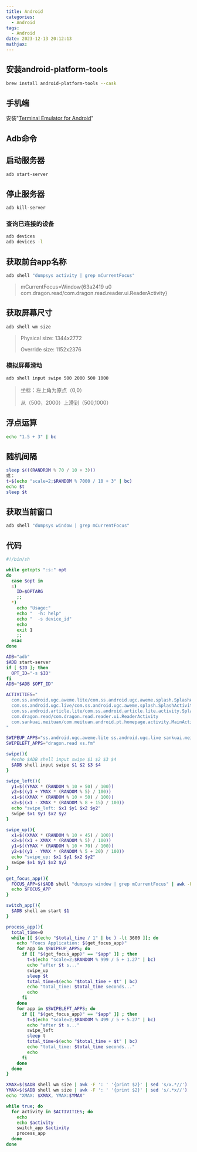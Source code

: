 ```yaml
---
title: Android
categories:
  - Android
tags:
  - Android
date: 2023-12-13 20:12:13
mathjax:
---
```


## 安装android-platform-tools

```bash
brew install android-platform-tools --cask
```

## 手机端

安装"[Terminal Emulator for Android](https://jackpal.github.io/Android-Terminal-Emulator/)"

## Adb命令

## 启动服务器

```bash
adb start-server
```

## 停止服务器

```bash
adb kill-server
```

### 查询已连接的设备

```bash
adb devices
adb devices -l
```

## 获取前台app名称

```bash
adb shell "dumpsys activity | grep mCurrentFocus"
```

> mCurrentFocus=Window{63a2419 u0 com.dragon.read/com.dragon.read.reader.ui.ReaderActivity}

## 获取屏幕尺寸

```bash
adb shell wm size
```

> Physical size: 1344x2772
>
> Override size: 1152x2376

### 模拟屏幕滑动

```bash
adb shell input swipe 500 2000 500 1000
```

> 坐标：左上角为原点（0,0）
>
> 从（500，2000）上滑到（500,1000）

## 浮点运算

```bash
echo "1.5 + 3" | bc
```



## 随机间隔

```bash
sleep $(((RANDROM % 70 / 10 + 3)))
或：
t=$(echo "scale=2;$RANDOM % 7000 / 10 + 3" | bc)
echo $t
sleep $t
```

## 获取当前窗口

```bash
adb shell "dumpsys window | grep mCurrentFocus"
```



## 代码

```bash
#!/bin/sh

while getopts ":s:" opt
do
  case $opt in
  s)
    ID=$OPTARG
    ;;
  *)
    echo "Usage:"
    echo "  -h: help"
    echo "  -s device_id" 
    echo
    exit 1
    ;;
  esac
done

ADB="adb"
$ADB start-server
if [ $ID ]; then
  OPT_ID="-s $ID"
fi
ADB="$ADB $OPT_ID"

ACTIVITIES="
  com.ss.android.ugc.aweme.lite/com.ss.android.ugc.aweme.splash.SplashActivity
  com.ss.android.ugc.live/com.ss.android.ugc.aweme.splash.SplashActivity
  com.ss.android.article.lite/com.ss.android.article.lite.activity.SplashActivity
  com.dragon.read/com.dragon.read.reader.ui.ReaderActivity
  com.sankuai.meituan/com.meituan.android.pt.homepage.activity.MainActivity
"

SWIPEUP_APPS="ss.android.ugc.aweme.lite ss.android.ugc.live sankuai.meituan ss.android.article.lite cat.readall"
SWIPELEFT_APPS="dragon.read xs.fm" 

swipe(){
  #echo $ADB shell input swipe $1 $2 $3 $4
  $ADB shell input swipe $1 $2 $3 $4
}

swipe_left(){
  y1=$((YMAX * (RANDOM % 10 + 50) / 100))
  y2=$((y1 + YMAX * (RANDOM % 5) / 100))
  x1=$((XMAX * (RANDOM % 10 + 50) / 100))
  x2=$((x1 - XMAX * (RANDOM % 8 + 15) / 100))
  echo "swipe_left: $x1 $y1 $x2 $y2"
  swipe $x1 $y1 $x2 $y2
}

swipe_up(){
  x1=$((XMAX * (RANDOM % 10 + 45) / 100))
  x2=$((x1 + XMAX * (RANDOM % 5) / 100))
  y1=$((YMAX * (RANDOM % 10 + 70) / 100))
  y2=$((y1 - YMAX * (RANDOM % 5 + 20) / 100))
  echo "swipe_up: $x1 $y1 $x2 $y2"
  swipe $x1 $y1 $x2 $y2
}

get_focus_app(){
  FOCUS_APP=$($ADB shell "dumpsys window | grep mCurrentFocus" | awk -F 'com\.|/' '{print $2}')
  echo $FOCUS_APP
}

switch_app(){
  $ADB shell am start $1
}

process_app(){
  total_time=0
  while [[ $(echo "$total_time / 1" | bc ) -lt 3600 ]]; do
    echo "Foucs Application: $(get_focus_app)"
    for app in $SWIPEUP_APPS; do
      if [[ "$(get_focus_app)" == "$app" ]] ; then 
        t=$(echo "scale=2;$RANDOM % 999 / 5 + 1.27" | bc)
        echo "after $t s..."
        swipe_up 
        sleep $t
        total_time=$(echo "$total_time + $t" | bc)
        echo "total_time: $total_time seconds..."
        echo
      fi
    done
    for app in $SWIPELEFT_APPS; do
      if [[ "$(get_focus_app)" == "$app" ]] ; then 
        t=$(echo "scale=2;$RANDOM % 499 / 5 + 5.27" | bc)
        echo "after $t s..."
        swipe_left
        sleep t
        total_time=$(echo "$total_time + $t" | bc)
        echo "total_time: $total_time seconds..."
        echo
      fi
    done
  done
}

XMAX=$($ADB shell wm size | awk -F ': ' '{print $2}' | sed 's/x.*//')
YMAX=$($ADB shell wm size | awk -F ': ' '{print $2}' | sed 's/.*x//')
echo "XMAX: $XMAX, YMAX:$YMAX"

while true; do
  for activity in $ACTIVITIES; do
    echo
    echo $activity
    switch_app $activity
    process_app
  done
done
```

